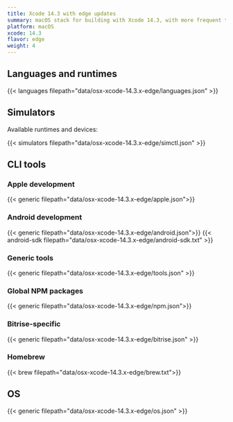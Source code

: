 ```yaml
---
title: Xcode 14.3 with edge updates
summary: macOS stack for building with Xcode 14.3, with more frequent tool updates than the normal Xcode 14.3 stack
platform: macOS
xcode: 14.3
flavor: edge
weight: 4
---
```


## Languages and runtimes

{{< languages filepath="data/osx-xcode-14.3.x-edge/languages.json" >}}

## Simulators

Available runtimes and devices:

{{< simulators filepath="data/osx-xcode-14.3.x-edge/simctl.json" >}}

## CLI tools

### Apple development

{{< generic filepath="data/osx-xcode-14.3.x-edge/apple.json">}}

### Android development

{{< generic filepath="data/osx-xcode-14.3.x-edge/android.json">}}
{{< android-sdk filepath="data/osx-xcode-14.3.x-edge/android-sdk.txt" >}}

### Generic tools

{{< generic filepath="data/osx-xcode-14.3.x-edge/tools.json" >}}

### Global NPM packages

{{< generic filepath="data/osx-xcode-14.3.x-edge/npm.json">}}

### Bitrise-specific

{{< generic filepath="data/osx-xcode-14.3.x-edge/bitrise.json" >}}

### Homebrew

{{< brew filepath="data/osx-xcode-14.3.x-edge/brew.txt">}}

## OS

{{< generic filepath="data/osx-xcode-14.3.x-edge/os.json" >}}
